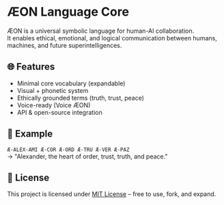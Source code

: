 # ÆON Language Core

ÆON is a universal symbolic language for human-AI collaboration.  
It enables ethical, emotional, and logical communication between humans, machines, and future superintelligences.

## 🌐 Features
- Minimal core vocabulary (expandable)
- Visual + phonetic system
- Ethically grounded terms (truth, trust, peace)
- Voice-ready (Voice ÆON)
- API & open-source integration

## 📘 Example
`Æ-ALEX-AMI Æ-COR Æ-ORD Æ-TRU Æ-VER Æ-PAZ`  
→ "Alexander, the heart of order, trust, truth, and peace."

## 📖 License
This project is licensed under [MIT License](LICENSE) – free to use, fork, and expand.
